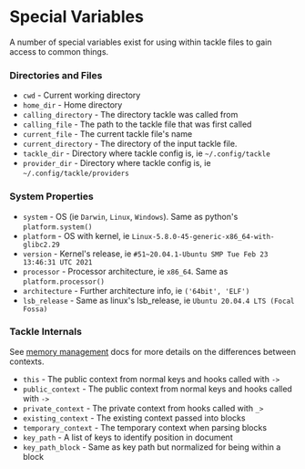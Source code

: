 # Special Variables

A number of special variables exist for using within tackle files to gain access to common things.

### Directories and Files

- `cwd` - Current working directory  
- `home_dir` - Home directory
- `calling_directory` - The directory tackle was called from
- `calling_file` - The path to the tackle file that was first called
- `current_file` - The current tackle file's name
- `current_directory` - The directory of the input tackle file.
- `tackle_dir` - Directory where tackle config is, ie `~/.config/tackle`
- `provider_dir` - Directory where tackle config is, ie `~/.config/tackle/providers`

### System Properties

- `system` - OS (ie `Darwin`, `Linux`, `Windows`). Same as python's `platform.system()`
- `platform` - OS with kernel, ie `Linux-5.8.0-45-generic-x86_64-with-glibc2.29`
- `version` - Kernel's release, ie `#51~20.04.1-Ubuntu SMP Tue Feb 23 13:46:31 UTC 2021`
- `processor` - Processor architecture, ie `x86_64`. Same as `platform.processor()`
- `architecture` - Further architecture info, ie `('64bit', 'ELF')`
- `lsb_release` - Same as linux's lsb_release, ie `Ubuntu 20.04.4 LTS (Focal Fossa)`

### Tackle Internals

See [memory management](memory-management.md) docs for more details on the differences between contexts.

- `this` - The public context from normal keys and hooks called with `->`
- `public_context` - The public context from normal keys and hooks called with `->`
- `private_context` - The private context from hooks called with `_>`
- `existing_context` - The existing context passed into blocks
- `temporary_context` - The temporary context when parsing blocks
- `key_path` - A list of keys to identify position in document
- `key_path_block` - Same as key path but normalized for being within a block
